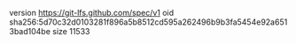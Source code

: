 version https://git-lfs.github.com/spec/v1
oid sha256:5d70c32d0103281f896a5b8512cd595a262496b9b3fa5454e92a6513bad104be
size 11533
